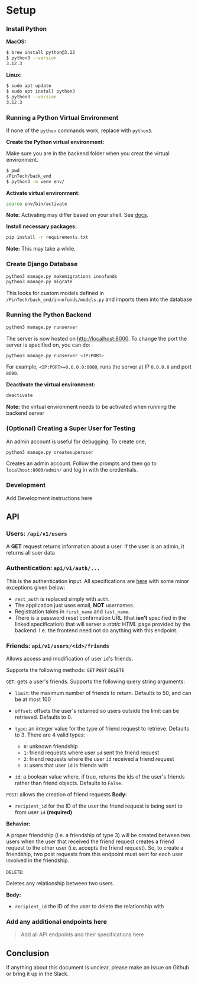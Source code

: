 # Setup

### Install Python

**MacOS:**

```bash
$ brew install python@3.12
$ python3 --version
3.12.3
```

**Linux:**

```bash
$ sudo apt update
$ sudo apt install python3
$ python3 --version
3.12.3
```

### Running a Python Virtual Environment

If none of the `python` commands work, replace with `python3`.

**Create the Python virtual environment:**

Make sure you are in the backend folder when you creat the virtual environment.

```bash
$ pwd
/FinTech/back_end
$ python3 -m venv env/
```

**Activate virtual environment:**

```bash
source env/bin/activate
```

**Note:** Activating may differ based on your shell. See
[docs](https://docs.python.org/3/library/venv.html#how-venvs-work).

**Install necessary packages:**

```bash
pip install -r requirements.txt
```

**Note:** This may take a while.

### Create Django Database

```bash
python3 manage.py makemigrations innofunds
python3 manage.py migrate
```

This looks for custom models defined in `/FinTech/back_end/innofunds/models.py` and imports them into the database

### Running the Python Backend

```bash
python3 manage.py runserver
```

The server is now hosted on [http://localhost:8000](http://localhost:8000). To change the port the server is specified on, you can do:

```bash
python3 manage.py runserver <IP:PORT> 
```

For example, `<IP:PORT>=0.0.0.0:8080`, runs the server at IP `0.0.0.0` and port `8080`.

**Deactivate the virtual environment:**

```bash
deactivate
```

**Note:** the virtual environment needs to be activated when running the backend server

### (Optional) Creating a Super User for Testing

An admin account is useful for debugging. To create one,

```bash
python3 manage.py createsuperuser
```

Creates an admin account. Follow the prompts and then go to `localhost:8000/admin/` and log in with the credentials.

### Development

Add Development instructions here

## API

### Users: `/api/v1/users`

A **GET** request returns information about a user. If the user is an admin, it returns all suer data

### Authentication: `api/v1/auth/...`

This is the authentication input. All specifications are [here](https://django-rest-auth.readthedocs.io/en/latest/api_endpoints.html) with some minor exceptions given below:

* `rest_auth` is replaced simply with `auth`.
* The application just uses email, **NOT** usernames.
* Registration takes in `first_name` and `last_name`.
* There is a password reset confirmation URL (that **isn't** specified in the linked specification) that will server a *static* HTML page provided by the backend. I.e. the frontend need not do anything with this endpoint.

### Friends: `api/v1/users/<id>/friends`

Allows access and modification of user `id`'s friends.

Supports the following methods: `GET` `POST` `DELETE`

`GET`: gets a user's friends. Supports the following query string arguments:

* `limit`: the maximum number of friends to return. Defaults to 50, and can be at most 100
* `offset`: offsets the user's returned so users outside the limit can be retrieved. Defaults to 0.
* `type`: an integer value for the type of friend request to retrieve. Defaults to 3. There are 4 valid types:

  * `0`: unknown friendship
  * `1`: friend requests where user `id` sent the friend request
  * `2`: friend requests where the user `id` received a friend request
  * `3`: users that user `id` is friends with
* `id`: a boolean value where, if true, returns the ids of the user's friends rather than friend objects.
Defaults to `False`.

`POST`: allows the creation of friend requests
**Body:**

* `recipient_id` for the ID of the user the friend request is being sent to from user `id` **(required)**

**Behavior:**

A proper friendship (i.e. a friendship of type 3) will be created between two users when the user
that received the friend request creates a friend request to the other user (i.e. accepts the
friend request). So, to create a friendship, two post requests from this endpoint must sent
for each user involved in the friendship.

`DELETE`:

Deletes any relationship between two users.

**Body:**

* `recipient_id` the ID of the user to delete the relationship with

### Add any additional endpoints here

> Add all API endpoints and their specifications here

## Conclusion

If anything about this document is unclear, please make an issue on Github or bring it up in the Slack.
